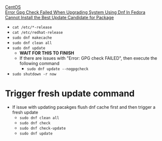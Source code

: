 [CentOS](https://www.centos.org/)<br />
[Error Gpg Check Failed When Upgrading System Using Dnf In Fedora](https://unix.stackexchange.com/questions/410049/error-gpg-check-failed-when-upgrading-system-using-dnf-in-fedora)<br />
[Cannot Install the Best Update Candidate for Package](https://access.redhat.com/discussions/6138732)

* `cat /etc/*-release`
* `cat /etc/redhat-release`
* `sudo dnf makecache`
* `sudo dnf clean all`
* `sudo dnf update`
  * **WAIT FOR THIS TO FINISH**
  * If there are issues with "Error: GPG check FAILED", then execute the following command
    * `sudo dnf update --nogpgcheck`
* `sudo shutdown -r now`

# Trigger fresh update command
* If issue with updating pacakges flush dnf cache first and then trigger a fresh update
  * `sudo dnf clean all`
  * `sudo dnf check`
  * `sudo dnf check-update`
  * `sudo dnf update`

